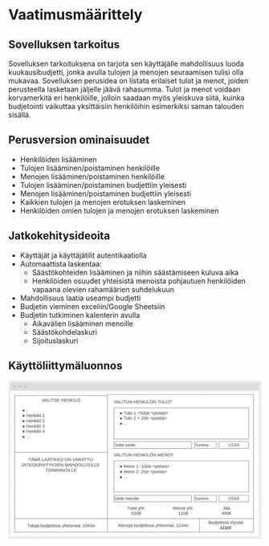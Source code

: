 # Vaatimusmäärittely
## Sovelluksen tarkoitus
Sovelluksen tarkoituksena on tarjota sen käyttäjälle mahdollisuus luoda kuukausibudjetti, jonka avulla tulojen ja menojen seuraamisen tulisi olla mukavaa. Sovelluksen perusidea on listata erilaiset tulot ja menot, joiden perusteella lasketaan jäljelle jäävä rahasumma. Tulot ja menot voidaan korvamerkitä eri henkilöille, jolloin saadaan myös yleiskuva siitä, kuinka budjetointi vaikuttaa yksittäisiin henkilöihin esimerkiksi saman talouden sisällä.

## Perusversion ominaisuudet
- Henkilöiden lisääminen
- Tulojen lisääminen/poistaminen henkilöille
- Menojen lisääminen/poistaminen henkilöille
- Tulojen lisääminen/poistaminen budjettiin yleisesti
- Menojen lisääminen/poistaminen budjettiin yleisesti
- Kaikkien tulojen ja menojen erotuksen laskeminen
- Henkilöiden omien tulojen ja menojen erotuksen laskeminen

## Jatkokehitysideoita
- Käyttäjät ja käyttäjätilit autentikaatiolla
- Automaattista laskentaa:
  - Säästökohteiden lisääminen ja niihin säästämiseen kuluva aika
  - Henkilöiden osuudet yhteisistä menoista pohjautuen henkilöiden vapaana olevien rahamäärien suhdelukuun
- Mahdollisuus laatia useampi budjetti
- Budjetin vieminen exceliin/Google Sheetsiin
- Budjetin tutkiminen kalenterin avulla
  - Aikavälien lisääminen menoille
  - Säästökohdelaskuri
  - Sijoituslaskuri

## Käyttöliittymäluonnos
![Käyttöliittymäluonnos](https://github.com/Jamb000h/ot-harjoitustyo/blob/master/dokumentaatio/kayttoliittymaluonnos.jpg "Käyttöliittymäluonnos")